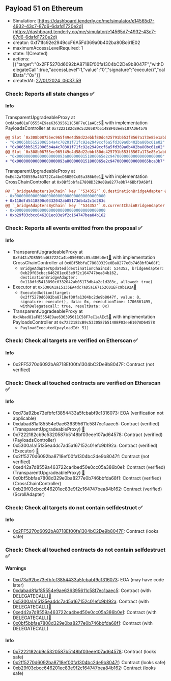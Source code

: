 ## Payload 51 on Ethereum

- Simulation: [https://dashboard.tenderly.co/me/simulator/e14565d7-4932-43c7-87d6-6dafd1720e2d](https://dashboard.tenderly.co/me/simulator/e14565d7-4932-43c7-87d6-6dafd1720e2d)
- creator: 0xf71fc92e2949ccF6A5Fd369a0b402ba80Bc61E02
- maximumAccessLevelRequired: 1
- state: 1(Created)
- actions: [{"target":"0x2FF5270d6092bA8718Ef00fa1304bC2De9b8047F","withDelegateCall":true,"accessLevel":1,"value":"0","signature":"execute()","callData":"0x"}]
- createdAt: [27/01/2024, 06:37:59](https://etherscan.io/tx/0x1bf4ac13e1bce5a422b3f4589c07b0f7b08678394cad08cc99643acf7e5b2b82)

### Check: Reports all state changes :white_check_mark:

#### Info


TransparentUpgradeableProxy at `0xdAbad81aF85554E9ae636395611C58F7eC1aAEc5`[:ghost:](https://github.com/bgd-labs/aave-address-book "GovernanceV3Ethereum.PAYLOADS_CONTROLLER") with implementation PayloadsController at `0x7222182cB9c5320587b5148BF03eeE107AD64578`
```diff
@@ Slot `0x308b08755ec965f49e4d58d22ebbf80dc425791b553f8567a173e85e1abb76c3` @@
- "0x0065bb51520065b4a4c70201f71fc92e2949ccf6a5fd369a0b402ba80bc61e02"
+ "0x0065bb51520065b4a4c70301f71fc92e2949ccf6a5fd369a0b402ba80bc61e02"
@@ Slot `0x308b08755ec965f49e4d58d22ebbf80dc425791b553f8567a173e85e1abb76c4` @@
- "0x000000000000000000093a8000000151800065e2c94700000000000000000000"
+ "0x000000000000000000093a8000000151800065e2c94700000000000065bca3b7"
```

TransparentUpgradeableProxy at `0xEd42a7D8559a463722Ca4beD50E0Cc05a386b0e1`[:ghost:](https://github.com/bgd-labs/aave-address-book "GovernanceV3Ethereum.CROSS_CHAIN_CONTROLLER") with implementation CrossChainController at `0x0Bf5bbfaE7808D329e0Ba8277e0b746BbfDA68f1`
```diff
@@ `_bridgeAdaptersByChain` key `"534352"`.0.destinationBridgeAdapter @@
- 0x0000000000000000000000000000000000000000
+ 0x118dfd5418890c0332042ab05173db4a2c1d283c
@@ `_bridgeAdaptersByChain` key `"534352"`.0.currentChainBridgeAdapter @@
- 0x0000000000000000000000000000000000000000
+ 0xb29f03cbcc646201ec83e9f2c164747bea84b162

```


### Check: Reports all events emitted from the proposal :white_check_mark:

#### Info

- TransparentUpgradeableProxy at `0xEd42a7D8559a463722Ca4beD50E0Cc05a386b0e1`[:ghost:](https://github.com/bgd-labs/aave-address-book "GovernanceV3Ethereum.CROSS_CHAIN_CONTROLLER") with implementation CrossChainController at `0x0Bf5bbfaE7808D329e0Ba8277e0b746BbfDA68f1`
  - `BridgeAdapterUpdated(destinationChainId: 534352, bridgeAdapter: 0xb29f03cbcc646201ec83e9f2c164747bea84b162, destinationBridgeAdapter: 0x118dfd5418890c0332042ab05173db4a2c1d283c, allowed: true)`
- Executor at `0x5300A1a15135EA4dc7aD5a167152C01EFc9b192A`[:ghost:](https://github.com/bgd-labs/aave-address-book "AaveV2Ethereum.POOL_ADMIN, AaveV2EthereumAMM.POOL_ADMIN, AaveV3Ethereum.ACL_ADMIN, GovernanceV3Ethereum.EXECUTOR_LVL_1")
  - `ExecutedAction(target: 0x2ff5270d6092ba8718ef00fa1304bc2de9b8047f, value: 0, signature: execute(), data: 0x, executionTime: 1706861495, withDelegatecall: true, resultData: 0x)`
- TransparentUpgradeableProxy at `0xdAbad81aF85554E9ae636395611C58F7eC1aAEc5`[:ghost:](https://github.com/bgd-labs/aave-address-book "GovernanceV3Ethereum.PAYLOADS_CONTROLLER") with implementation PayloadsController at `0x7222182cB9c5320587b5148BF03eeE107AD64578`
  - `PayloadExecuted(payloadId: 51)`

### Check: Check all targets are verified on Etherscan :white_check_mark:

#### Info

- 0x2FF5270d6092bA8718Ef00fa1304bC2De9b8047F: Contract (not verified) 

### Check: Check all touched contracts are verified on Etherscan :white_check_mark:

#### Info

- 0xd73a92be73efbfcf3854433a5fcbabf9c1316073: EOA (verification not applicable)
- 0xdabad81af85554e9ae636395611c58f7ec1aaec5: Contract (verified) (TransparentUpgradeableProxy) [:ghost:](https://github.com/bgd-labs/aave-address-book "GovernanceV3Ethereum.PAYLOADS_CONTROLLER")
- 0x7222182cb9c5320587b5148bf03eee107ad64578: Contract (verified) (PayloadsController) 
- 0x5300a1a15135ea4dc7ad5a167152c01efc9b192a: Contract (verified) (Executor) [:ghost:](https://github.com/bgd-labs/aave-address-book "AaveV2Ethereum.POOL_ADMIN, AaveV2EthereumAMM.POOL_ADMIN, AaveV3Ethereum.ACL_ADMIN, GovernanceV3Ethereum.EXECUTOR_LVL_1")
- 0x2ff5270d6092ba8718ef00fa1304bc2de9b8047f: Contract (not verified) 
- 0xed42a7d8559a463722ca4bed50e0cc05a386b0e1: Contract (verified) (TransparentUpgradeableProxy) [:ghost:](https://github.com/bgd-labs/aave-address-book "GovernanceV3Ethereum.CROSS_CHAIN_CONTROLLER")
- 0x0bf5bbfae7808d329e0ba8277e0b746bbfda68f1: Contract (verified) (CrossChainController) 
- 0xb29f03cbcc646201ec83e9f2c164747bea84b162: Contract (verified) (ScrollAdapter) 

### Check: Check all targets do not contain selfdestruct :white_check_mark:

#### Info

- [0x2FF5270d6092bA8718Ef00fa1304bC2De9b8047F](https://etherscan.io/address/0x2FF5270d6092bA8718Ef00fa1304bC2De9b8047F): Contract (looks safe)

### Check: Check all touched contracts do not contain selfdestruct :white_check_mark:

#### Warnings

- [0xd73a92be73efbfcf3854433a5fcbabf9c1316073](https://etherscan.io/address/0xd73a92be73efbfcf3854433a5fcbabf9c1316073): EOA (may have code later)
- [0xdabad81af85554e9ae636395611c58f7ec1aaec5](https://etherscan.io/address/0xdabad81af85554e9ae636395611c58f7ec1aaec5): Contract (with DELEGATECALL)[:ghost:](https://github.com/bgd-labs/aave-address-book "GovernanceV3Ethereum.PAYLOADS_CONTROLLER")
- [0x5300a1a15135ea4dc7ad5a167152c01efc9b192a](https://etherscan.io/address/0x5300a1a15135ea4dc7ad5a167152c01efc9b192a): Contract (with DELEGATECALL)[:ghost:](https://github.com/bgd-labs/aave-address-book "AaveV2Ethereum.POOL_ADMIN, AaveV2EthereumAMM.POOL_ADMIN, AaveV3Ethereum.ACL_ADMIN, GovernanceV3Ethereum.EXECUTOR_LVL_1")
- [0xed42a7d8559a463722ca4bed50e0cc05a386b0e1](https://etherscan.io/address/0xed42a7d8559a463722ca4bed50e0cc05a386b0e1): Contract (with DELEGATECALL)[:ghost:](https://github.com/bgd-labs/aave-address-book "GovernanceV3Ethereum.CROSS_CHAIN_CONTROLLER")
- [0x0bf5bbfae7808d329e0ba8277e0b746bbfda68f1](https://etherscan.io/address/0x0bf5bbfae7808d329e0ba8277e0b746bbfda68f1): Contract (with DELEGATECALL)

#### Info

- [0x7222182cb9c5320587b5148bf03eee107ad64578](https://etherscan.io/address/0x7222182cb9c5320587b5148bf03eee107ad64578): Contract (looks safe)
- [0x2ff5270d6092ba8718ef00fa1304bc2de9b8047f](https://etherscan.io/address/0x2ff5270d6092ba8718ef00fa1304bc2de9b8047f): Contract (looks safe)
- [0xb29f03cbcc646201ec83e9f2c164747bea84b162](https://etherscan.io/address/0xb29f03cbcc646201ec83e9f2c164747bea84b162): Contract (looks safe)

